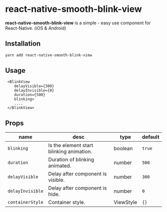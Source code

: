 # react-native-smooth-blink-view

<!--
 * @email: quocvietdang97@gmail.com
-->

**react-native-smooth-blink-view** is a simple - easy use component for React-Native. (iOS & Android)

## Installation

```bash
yarn add react-native-smooth-blink-view
```

## Usage

```tsx
 <BlinkView 
    delayVisible={300}
    delayInvisible={0}
    duration={500}
    blinking>
    ....
 </BlinkView>
```

## Props
| name | desc | type | default
| --- | --- | --- | --- |
| `blinking` | Is the element start blinking animation. | boolean | `true`
| `duration` | Duration of blinking animated.  | number | `500`
| `delayVisible` | Delay after component is visible.  | number | `300`
| `delayInvisible` | Delay after component is hide.  | number | `0`
| `containerStyle` | Container style.  | ViewStyle | `{}`

